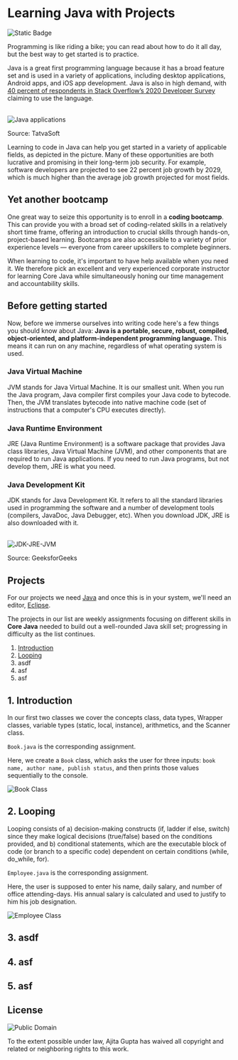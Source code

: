 # Learning Java with Projects

![Static Badge](https://img.shields.io/badge/Core%20Java-Bootcamp-blue)


Programming is like riding a bike; you can read about how to do it all day, but the best way to get started is to practice.

Java is a great first programming language because it has a broad feature set and is used in a variety of applications, including desktop applications, Android apps, and iOS app development. Java is also in high demand, with [40 percent of respondents in Stack Overflow’s 2020 Developer Survey](https://insights.stackoverflow.com/survey/2020#most-popular-technologies) claiming to use the language.  
<br/>

![Java applications](https://i.ibb.co/chYhgGj/uses-of-Java.jpg "Java applications")

Source: TatvaSoft

Learning to code in Java can help you get started in a variety of applicable fields, as depicted in the picture. Many of these opportunities are both lucrative and promising in their long-term job security. For example, software developers are projected to see 22 percent job growth by 2029, which is much higher than the average job growth projected for most fields.


## Yet another bootcamp

One great way to seize this opportunity is to enroll in a **coding bootcamp**. This can provide you with a broad set of coding-related skills in a relatively short time frame, offering an introduction to crucial skills through hands-on, project-based learning. Bootcamps are also accessible to a variety of prior experience levels — everyone from career upskillers to complete beginners.

When learning to code, it's important to have help available when you need it. We therefore pick an excellent and very experienced corporate instructor for learning Core Java while simultaneously honing our time management and accountability skills.

## Before getting started

Now, before we immerse ourselves into writing code here's a few things you should know about Java:
**Java is a portable, secure, robust, compiled, object-oriented, and platform-independent programming language.** This means it can run on any machine, regardless of what operating system is used.

### Java Virtual Machine
JVM stands for Java Virtual Machine. It is our smallest unit. When you run the Java program, Java compiler first compiles your Java code to bytecode. Then, the JVM translates bytecode into native machine code (set of instructions that a computer's CPU executes directly).

### Java Runtime Environment
JRE (Java Runtime Environment) is a software package that provides Java class libraries, Java Virtual Machine (JVM), and other components that are required to run Java applications. If you need to run Java programs, but not develop them, JRE is what you need.

### Java Development Kit
JDK stands for Java Development Kit. It refers to all the standard libraries used in programming the software and a number of development tools (compilers, JavaDoc, Java Debugger, etc). When you download JDK, JRE is also downloaded with it.  
<br/>

![JDK-JRE-JVM](https://i.ibb.co/MZp6Dj8/JDK-JRE-JVM.png "JDK-JRE-JVM")

Source: GeeksforGeeks

## Projects

For our projects we need [Java](https://www.java.com/download/ie_manual.jsp) and once this is in your system, we'll need an editor, [Eclipse](https://www.eclipse.org/downloads/).

The projects in our list are weekly assignments focusing on different skills in **Core Java** needed to build out a well-rounded Java skill set; progressing in difficulty as the list continues.


1. [Introduction](https://github.com/ajitagupta/java-projects/blob/main/Book.java)
2. [Looping](https://github.com/ajitagupta/java-projects/blob/main/Employee.java)
3. asdf
4. asf
5. asf

## 1. Introduction
In our first two classes we cover the concepts class, data types, Wrapper classes, variable types (static, local, instance), arithmetics, and the Scanner class.

`Book.java` is the corresponding assignment. 

Here, we create a `Book` class, which asks the user for three inputs: `book name, author name, publish status`, and then prints those values sequentially to the console.

![Book Class](https://i.ibb.co/JrTWX3S/Book-Class.png "Book Class")


## 2. Looping

Looping consists of a) decision-making constructs (if, ladder if else, switch) since they make logical decisions (true/false) based on the conditions provided, and b) conditional statements, which are the executable block of code (or branch to a specific code) dependent on certain conditions (while, do_while, for).

`Employee.java` is the corresponding assignment. 

Here, the user is supposed to enter his name, daily salary, and number of office attending-days. His annual salary is calculated and used to justify to him his job designation.

![Employee Class](https://i.ibb.co/qxgPh96/Employee-Class.png "Employee Class")


## 3. asdf

## 4. asf

## 5. asf

## License
![Public Domain](https://i.ibb.co/74t3hCb/public-domain.png "Public Domain")

To the extent possible under law, Ajita Gupta has waived all copyright and related or neighboring rights to this work.
